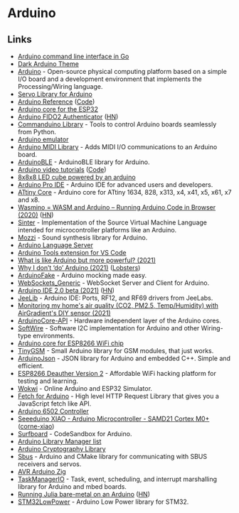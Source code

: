 # Arduino

## Links

- [Arduino command line interface in Go](https://github.com/arduino/arduino-cli)
- [Dark Arduino Theme](https://github.com/jeffThompson/DarkArduinoTheme)
- [Arduino](https://github.com/arduino/Arduino) - Open-source physical computing platform based on a simple I/O board and a development environment that implements the Processing/Wiring language.
- [Servo Library for Arduino](https://github.com/arduino-libraries/Servo)
- [Arduino Reference](https://www.arduino.cc/reference/en/) ([Code](https://github.com/arduino/reference-en))
- [Arduino core for the ESP32](https://github.com/espressif/arduino-esp32)
- [Arduino FIDO2 Authenticator](https://en.ovcharov.me/2020/06/29/uru-card-arduino-fido2-authenticator/) ([HN](https://news.ycombinator.com/item?id=23676006))
- [Commanduino Library](https://github.com/croningp/commanduino) - Tools to control Arduino boards seamlessly from Python.
- [Arduino emulator](https://github.com/ghewgill/emulino)
- [Arduino MIDI Library](https://github.com/FortySevenEffects/arduino_midi_library) - Adds MIDI I/O communications to an Arduino board.
- [ArduinoBLE](https://github.com/arduino-libraries/ArduinoBLE) - ArduinoBLE library for Arduino.
- [Arduino video tutorials](https://arduino-tutorials.net/) ([Code](https://github.com/BasOnTech/Arduino-Beginners-EN))
- [8x8x8 LED cube powered by an arduino](https://github.com/itsharryle/LED_CUBE)
- [Arduino Pro IDE](https://github.com/arduino/arduino-pro-ide) - Arduino IDE for advanced users and developers.
- [ATtiny Core](https://github.com/SpenceKonde/ATTinyCore) - Arduino core for ATtiny 1634, 828, x313, x4, x41, x5, x61, x7 and x8.
- [Wasmino = WASM and Arduino – Running Arduino Code in Browser (2020)](https://blog.yifangu.com/2020/12/30/wasmino-wasm-arduino-running-arduino-code-in-browser/) ([HN](https://news.ycombinator.com/item?id=25581081))
- [Sinter](https://github.com/source-academy/sinter) - Implementation of the Source Virtual Machine Language intended for microcontroller platforms like an Arduino.
- [Mozzi](https://sensorium.github.io/Mozzi/) - Sound synthesis library for Arduino.
- [Arduino Language Server](https://github.com/arduino/arduino-language-server)
- [Arduino Tools extension for VS Code](https://github.com/arduino/vscode-arduino-tools)
- [What is like Arduino but more powerful? (2021)](https://www.reddit.com/r/embedded/comments/ly1pkl/what_is_like_arduino_but_more_powerful/)
- [Why I don’t ‘do’ Arduino (2021)](http://www.mattmillman.com/why-i-dont-do-arduino/) ([Lobsters](https://lobste.rs/s/x0jdod/why_i_don_t_do_arduino))
- [ArduinoFake](https://github.com/FabioBatSilva/ArduinoFake) - Arduino mocking made easy.
- [WebSockets_Generic](https://github.com/khoih-prog/WebSockets_Generic) - WebSocket Server and Client for Arduino.
- [Arduino IDE 2.0 beta (2021)](https://blog.arduino.cc/2021/03/01/announcing-the-arduino-ide-2-0-beta/) ([HN](https://news.ycombinator.com/item?id=27123410))
- [JeeLib](https://github.com/jeelabs/jeelib) - Arduino IDE: Ports, RF12, and RF69 drivers from JeeLabs.
- [Monitoring my home's air quality (CO2, PM2.5, Temp/Humidity) with AirGradient's DIY sensor (2021)](https://www.jeffgeerling.com/blog/2021/airgradient-diy-air-quality-monitor-co2-pm25)
- [ArduinoCore-API](https://github.com/arduino/ArduinoCore-API) - Hardware independent layer of the Arduino cores.
- [SoftWire](https://github.com/stevemarple/SoftWire) - Software I2C implementation for Arduino and other Wiring-type environments.
- [Arduino core for ESP8266 WiFi chip](https://github.com/esp8266/Arduino)
- [TinyGSM](https://github.com/vshymanskyy/TinyGSM) - Small Arduino library for GSM modules, that just works.
- [ArduinoJson](https://github.com/bblanchon/ArduinoJson) - JSON library for Arduino and embedded C++. Simple and efficient.
- [ESP8266 Deauther Version 2](https://github.com/SpacehuhnTech/esp8266_deauther) - Affordable WiFi hacking platform for testing and learning.
- [Wokwi](https://wokwi.com/) - Online Arduino and ESP32 Simulator.
- [Fetch for Arduino](https://github.com/instanceofMA/arduino-fetch) - High level HTTP Request Library that gives you a JavaScript fetch like API.
- [Arduino 6502 Controller](https://github.com/billziss-gh/arduino-6502ctl)
- [Seeeduino XIAO - Arduino Microcontroller - SAMD21 Cortex M0+](https://www.seeedstudio.com/Seeeduino-XIAO-Arduino-Microcontroller-SAMD21-Cortex-M0+-p-4426.html) ([corne-xiao](https://github.com/lehmanju/corne-xiao))
- [Surfboard](https://sfbd.is/) - CodeSandbox for Arduino.
- [Arduino Library Manager list](https://github.com/arduino/library-registry)
- [Arduino Cryptography Library](https://github.com/rweather/arduinolibs)
- [Sbus](https://github.com/bolderflight/sbus) - Arduino and CMake library for communicating with SBUS receivers and servos.
- [AVR Arduino Zig](https://github.com/FireFox317/avr-arduino-zig)
- [TaskManagerIO](https://github.com/davetcc/TaskManagerIO) - Task, event, scheduling, and interrupt marshalling library for Arduino and mbed boards.
- [Running Julia bare-metal on an Arduino](https://seelengrab.github.io/articles/Running%20Julia%20baremetal%20on%20an%20Arduino/) ([HN](https://news.ycombinator.com/item?id=31481895))
- [STM32LowPower](https://github.com/stm32duino/STM32LowPower) - Arduino Low Power library for STM32.